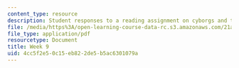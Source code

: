 ```yaml
---
content_type: resource
description: Student responses to a reading assignment on cyborgs and technobodies.
file: /media/https%3A/open-learning-course-data-rc.s3.amazonaws.com/21a-850j-the-anthropology-of-cybercultures-spring-2009/4cc5f2e50c15eb822de5b5ac6301079a_MIT21A_850Js09_week9.pdf
file_type: application/pdf
resourcetype: Document
title: Week 9
uid: 4cc5f2e5-0c15-eb82-2de5-b5ac6301079a
---
```

